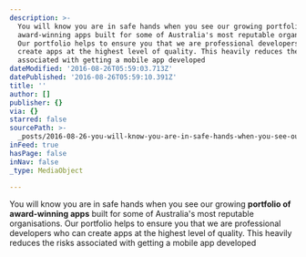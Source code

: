 ```yaml
---
description: >-
  You will know you are in safe hands when you see our growing portfolio of
  award-winning apps built for some of Australia's most reputable organisations.
  Our portfolio helps to ensure you that we are professional developers who can
  create apps at the highest level of quality. This heavily reduces the risks
  associated with getting a mobile app developed
dateModified: '2016-08-26T05:59:03.713Z'
datePublished: '2016-08-26T05:59:10.391Z'
title: ''
author: []
publisher: {}
via: {}
starred: false
sourcePath: >-
  _posts/2016-08-26-you-will-know-you-are-in-safe-hands-when-you-see-our-growing.md
inFeed: true
hasPage: false
inNav: false
_type: MediaObject

---
```

You will know you are in safe hands when you see our growing **portfolio of award-winning apps** built for some of Australia's most reputable organisations. Our portfolio helps to ensure you that we are professional developers who can create apps at the highest level of quality. This heavily reduces the risks associated with getting a mobile app developed